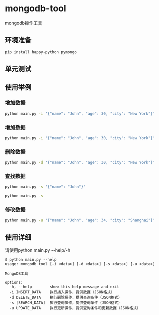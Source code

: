 # mongodb-tool

mongodb操作工具

## 环境准备

```bash
pip install happy-python pymongo
```

## 单元测试

## 使用举例

### 增加数据

```bash
python main.py -i '{"name": "John", "age": 30, "city": "New York"}'
```

### 增加数据
```bash
python main.py -i '{"name": "John", "age": 30, "city": "New York"}'
```

### 删除数据
```bash
python main.py -d '{"name": "John", "age": 30, "city": "New York"}'
```

### 查找数据
```bash
python main.py -s '{"name": "John"}'

python main.py -s 
```

### 修改数据
```bash
python main.py -u '{"name": "John", "age": 34, "city": "Shanghai"}'
```

## 使用详细
请使用python main.py --help/-h
```
$ python main.py --help
usage: mongodb_tool [-i <data>] [-d <data>] [-s <data>] [-u <data>]

MongoDB工具

options:
  -h, --help        show this help message and exit
  -i INSERT_DATA    执行插入操作，提供数据（JSON格式）
  -d DELETE_DATA    执行删除操作，提供查询条件（JSON格式）
  -s [SEARCH_DATA]  执行查询操作，提供查询条件（JSON格式）
  -u UPDATE_DATA    执行更新操作，提供查询条件和更新数据（JSON格式）
```
